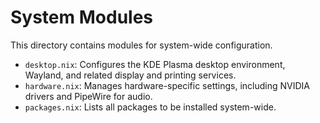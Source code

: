 # System Modules

This directory contains modules for system-wide configuration.

-   `desktop.nix`: Configures the KDE Plasma desktop environment, Wayland, and related display and printing services.
-   `hardware.nix`: Manages hardware-specific settings, including NVIDIA drivers and PipeWire for audio.
-   `packages.nix`: Lists all packages to be installed system-wide.
